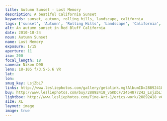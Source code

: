 ```yaml
---
title: Autumn Sunset - Lost Memory
description: A beatiful California Sunset
keywords: sunset, autumn, rolling hills, landscape, california
tags: ['sunset', 'Autumn', 'Rolling Hills', 'Landscape', 'California', 'Red Bluff']
alt: An autumn sunset in Red Bluff California
date: 2010-10-24
noun: Autumn Sunset
name: Lost Memory
exposure: 1/15
aperture: 11
iso: 200
focal_length: 18
camera: Nikon D90
lens: 18-105 f/3.5-5.6 VR
lat: 
lon: 
smug_key: LsjZbL7
links: http://www.lesliephotos.com/gallery/getalink.mg?AlbumID=28892418&AlbumKey=vGKDCF&ImageID=2454877242&ImageKey=LsjZbL7&how=forum&Page=1
buy: http://www.lesliephotos.com/buy/28892418_vGKDCF/2454877242_LsjZbL7/
lightbox: http://www.lesliephotos.com/Fine-Art-1/erics-work/28892418_vGKDCF#!i=2454877242&k=LsjZbL7&lb=1&s=A
size: XL
layout: image
image: true
---
```

